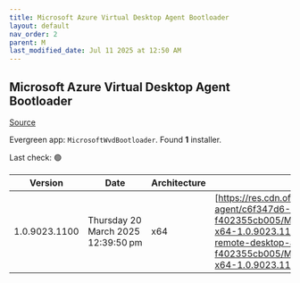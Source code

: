 ```yaml
---
title: Microsoft Azure Virtual Desktop Agent Bootloader
layout: default
nav_order: 2
parent: M
last_modified_date: Jul 11 2025 at 12:50 AM
---
```


## Microsoft Azure Virtual Desktop Agent Bootloader

[Source](https://learn.microsoft.com/en-us/azure/virtual-desktop/add-session-hosts-host-pool?tabs=portal%2Cgui#register-session-hosts-to-a-host-pool)

Evergreen app: `MicrosoftWvdBootloader`. Found **1** installer.

Last check: 🟢

| Version       | Date                               | Architecture | URI                                                                                                                                                                                                                                                                                                                          |
| ------------- | ---------------------------------- | ------------ | ---------------------------------------------------------------------------------------------------------------------------------------------------------------------------------------------------------------------------------------------------------------------------------------------------------------------------- |
| 1.0.9023.1100 | Thursday 20 March 2025 12:39:50 pm | x64          | [https://res.cdn.office.net/s01-remote-desktop-agent/c6f347d6-61da-413b-8e42-f402355cb005/Microsoft.RDInfra.RDAgentBootLoader.Installer-x64-1.0.9023.1100.msi](https://res.cdn.office.net/s01-remote-desktop-agent/c6f347d6-61da-413b-8e42-f402355cb005/Microsoft.RDInfra.RDAgentBootLoader.Installer-x64-1.0.9023.1100.msi) |
